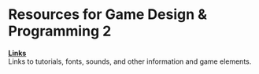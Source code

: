 # Resources for Game Design & Programming 2

**[Links][]**  
Links to tutorials, fonts, sounds, and other information and game elements.

[links]: ./links.html
